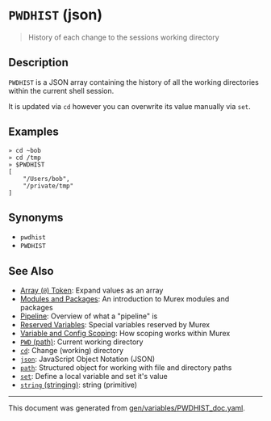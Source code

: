 # `PWDHIST` (json)

> History of each change to the sessions working directory

## Description

`PWDHIST` is a JSON array containing the history of all the working directories
within the current shell session.

It is updated via `cd` however you can overwrite its value manually via `set`.



## Examples

```
» cd ~bob
» cd /tmp
» $PWDHIST
[
    "/Users/bob",
    "/private/tmp"
]
```

## Synonyms

* `pwdhist`
* `PWDHIST`


## See Also

* [Array (`@`) Token](../parser/array.md):
  Expand values as an array
* [Modules and Packages](../user-guide/modules.md):
  An introduction to Murex modules and packages
* [Pipeline](../user-guide/pipeline.md):
  Overview of what a "pipeline" is
* [Reserved Variables](../user-guide/reserved-vars.md):
  Special variables reserved by Murex
* [Variable and Config Scoping](../user-guide/scoping.md):
  How scoping works within Murex
* [`PWD` (path)](../variables/pwd.md):
  Current working directory
* [`cd`](../commands/cd.md):
  Change (working) directory
* [`json`](../types/json.md):
  JavaScript Object Notation (JSON)
* [`path`](../types/path.md):
  Structured object for working with file and directory paths
* [`set`](../commands/set.md):
  Define a local variable and set it's value
* [`string` (stringing)](../types/str.md):
  string (primitive)

<hr/>

This document was generated from [gen/variables/PWDHIST_doc.yaml](https://github.com/lmorg/murex/blob/master/gen/variables/PWDHIST_doc.yaml).